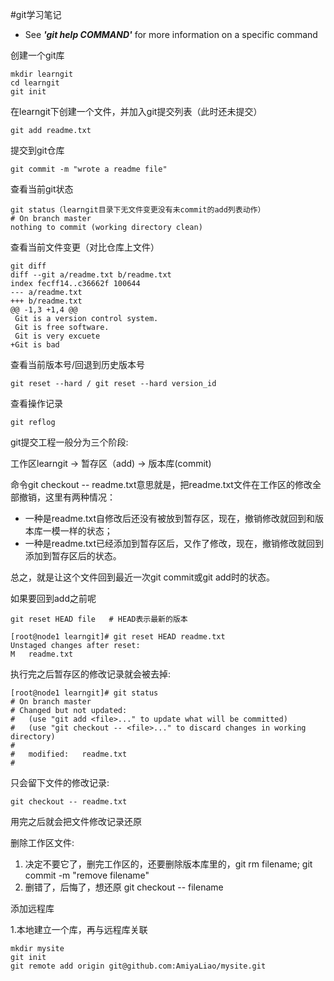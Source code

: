 #git学习笔记

* See __*'git help COMMAND'*__ for more information on a specific command


创建一个git库
	
	mkdir learngit
	cd learngit
	git init

在learngit下创建一个文件，并加入git提交列表（此时还未提交）

    git add readme.txt

提交到git仓库

    git commit -m "wrote a readme file"

查看当前git状态
    
    git status（learngit目录下无文件变更没有未commit的add列表动作）
    # On branch master
    nothing to commit (working directory clean)

查看当前文件变更（对比仓库上文件）

    git diff 
    diff --git a/readme.txt b/readme.txt
    index fecff14..c36662f 100644
    --- a/readme.txt
    +++ b/readme.txt
    @@ -1,3 +1,4 @@
     Git is a version control system.
     Git is free software.
     Git is very excuete
    +Git is bad

查看当前版本号/回退到历史版本号

    git reset --hard / git reset --hard version_id

查看操作记录

    git reflog


git提交工程一般分为三个阶段:

工作区learngit -> 暂存区（add) ->  版本库(commit)


命令git checkout -- readme.txt意思就是，把readme.txt文件在工作区的修改全部撤销，这里有两种情况：

* 一种是readme.txt自修改后还没有被放到暂存区，现在，撤销修改就回到和版本库一模一样的状态；
* 一种是readme.txt已经添加到暂存区后，又作了修改，现在，撤销修改就回到添加到暂存区后的状态。

总之，就是让这个文件回到最近一次git commit或git add时的状态。

如果要回到add之前呢

    git reset HEAD file   # HEAD表示最新的版本

	[root@node1 learngit]# git reset HEAD readme.txt
	Unstaged changes after reset:
	M	readme.txt

执行完之后暂存区的修改记录就会被去掉:

    [root@node1 learngit]# git status
    # On branch master
    # Changed but not updated:
    #   (use "git add <file>..." to update what will be committed)
    #   (use "git checkout -- <file>..." to discard changes in working directory)
    #
    #	modified:   readme.txt
    #


只会留下文件的修改记录:

	git checkout -- readme.txt

用完之后就会把文件修改记录还原

删除工作区文件:

1.	决定不要它了，删完工作区的，还要删除版本库里的，git rm filename; git commit -m "remove filename"
2.	删错了，后悔了，想还原  git checkout -- filename

添加远程库

1.本地建立一个库，再与远程库关联

    mkdir mysite
    git init
    git remote add origin git@github.com:AmiyaLiao/mysite.git


